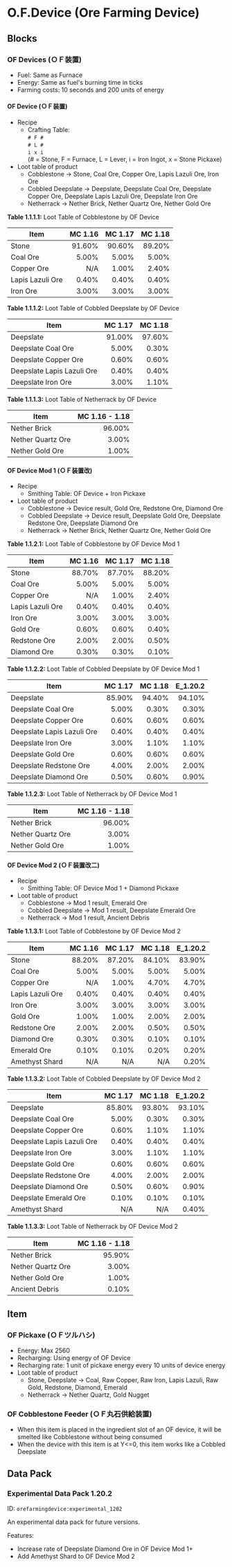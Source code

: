 # O.F.Device (Ore Farming Device)

## Blocks

### OF Devices (ＯＦ装置)

- Fuel: Same as Furnace
- Energy: Same as fuel's burning time in ticks
- Farming costs: 10 seconds and 200 units of energy

#### OF Device (ＯＦ装置)

- Recipe
  - Crafting Table: <br/>` # F # ` <br/>` # L # ` <br />` i x i ` <br />(# = Stone, F = Furnace, L = Lever, i = Iron Ingot, x = Stone Pickaxe)
- Loot table of product
  - Cobblestone -> Stone, Coal Ore, Copper Ore, Lapis Lazuli Ore, Iron Ore
  - Cobbled Deepslate -> Deepslate, Deepslate Coal Ore, Deepslate Copper Ore, Deepslate Lapis Lazuli Ore, Deepslate Iron Ore
  - Netherrack -> Nether Brick, Nether Quartz Ore, Nether Gold Ore

**Table 1.1.1.1:** Loot Table of Cobblestone by OF Device

| Item | MC 1.16 | MC 1.17 | MC 1.18 |
| --- | ---: | ---: | ---: |
| Stone | 91.60% | 90.60% | 89.20% |
| Coal Ore | 5.00% | 5.00% | 5.00% |
| Copper Ore | N/A | 1.00% | 2.40% |
| Lapis Lazuli Ore | 0.40% | 0.40% | 0.40% |
| Iron Ore | 3.00% | 3.00% | 3.00% |

**Table 1.1.1.2:** Loot Table of Cobbled Deepslate by OF Device

| Item | MC 1.17 | MC 1.18 |
| --- | ---: | ---: |
| Deepslate | 91.00% | 97.60% |
| Deepslate Coal Ore | 5.00% | 0.30% |
| Deepslate Copper Ore | 0.60% | 0.60% |
| Deepslate Lapis Lazuli Ore | 0.40% | 0.40% |
| Deepslate Iron Ore | 3.00% | 1.10% |

**Table 1.1.1.3:** Loot Table of Netherrack by OF Device

| Item | MC 1.16 - 1.18 |
| --- | ---: |
| Nether Brick | 96.00% |
| Nether Quartz Ore | 3.00% |
| Nether Gold Ore | 1.00% |

#### OF Device Mod 1 (ＯＦ装置改)

- Recipe
  - Smithing Table: OF Device + Iron Pickaxe
- Loot table of product
  - Cobblestone -> Device result, Gold Ore, Redstone Ore, Diamond Ore
  - Cobbled Deepslate -> Device result, Deepslate Gold Ore, Deepslate Redstone Ore, Deepslate Diamond Ore
  - Netherrack -> Nether Brick, Nether Quartz Ore, Nether Gold Ore

**Table 1.1.2.1:** Loot Table of Cobblestone by OF Device Mod 1

| Item | MC 1.16 | MC 1.17 | MC 1.18 |
| --- | ---: | ---: | ---: |
| Stone | 88.70% | 87.70% | 88.20% |
| Coal Ore | 5.00% | 5.00% | 5.00% |
| Copper Ore | N/A | 1.00% | 2.40% |
| Lapis Lazuli Ore | 0.40% | 0.40% | 0.40% |
| Iron Ore | 3.00% | 3.00% | 3.00% |
| Gold Ore | 0.60% | 0.60% | 0.40% |
| Redstone Ore | 2.00% | 2.00% | 0.50% |
| Diamond Ore | 0.30% | 0.30% | 0.10% |

**Table 1.1.2.2:** Loot Table of Cobbled Deepslate by OF Device Mod 1

| Item | MC 1.17 | MC 1.18 | E_1.20.2 |
| --- | ---: | ---: | ---: |
| Deepslate | 85.90% | 94.40% | 94.10% |
| Deepslate Coal Ore | 5.00% | 0.30% | 0.30% |
| Deepslate Copper Ore | 0.60% | 0.60% | 0.60% |
| Deepslate Lapis Lazuli Ore | 0.40% | 0.40% | 0.40% |
| Deepslate Iron Ore | 3.00% | 1.10% | 1.10% |
| Deepslate Gold Ore | 0.60% | 0.60% | 0.60% |
| Deepslate Redstone Ore | 4.00% | 2.00% | 2.00% |
| Deepslate Diamond Ore | 0.50% | 0.60% | 0.90% |

**Table 1.1.2.3:** Loot Table of Netherrack by OF Device Mod 1

| Item | MC 1.16 - 1.18 |
| --- | ---: |
| Nether Brick | 96.00% |
| Nether Quartz Ore | 3.00% |
| Nether Gold Ore | 1.00% |

#### OF Device Mod 2 (ＯＦ装置改二)

- Recipe
  - Smithing Table: OF Device Mod 1 + Diamond Pickaxe
- Loot table of product
  - Cobblestone -> Mod 1 result, Emerald Ore
  - Cobbled Deepslate -> Mod 1 result, Deepslate Emerald Ore
  - Netherrack -> Mod 1 result, Ancient Debris

**Table 1.1.3.1:** Loot Table of Cobblestone by OF Device Mod 2

| Item | MC 1.16 | MC 1.17 | MC 1.18 | E_1.20.2 |
| --- | ---: | ---: | ---: | ---: |
| Stone | 88.20% | 87.20% | 84.10% | 83.90% |
| Coal Ore | 5.00% | 5.00% | 5.00% | 5.00% |
| Copper Ore | N/A | 1.00% | 4.70% | 4.70% |
| Lapis Lazuli Ore | 0.40% | 0.40% | 0.40% | 0.40% |
| Iron Ore | 3.00% | 3.00% | 3.00% | 3.00% |
| Gold Ore | 1.00% | 1.00% | 2.00% | 2.00% |
| Redstone Ore | 2.00% | 2.00% | 0.50% | 0.50% |
| Diamond Ore | 0.30% | 0.30% | 0.10% | 0.10% |
| Emerald Ore | 0.10% | 0.10% | 0.20% | 0.20% |
| Amethyst Shard | N/A | N/A | N/A | 0.20% |

**Table 1.1.3.2:** Loot Table of Cobbled Deepslate by OF Device Mod 2

| Item | MC 1.17 | MC 1.18 | E_1.20.2 |
| --- | ---: | ---: | ---: |
| Deepslate | 85.80% | 93.80% | 93.10% |
| Deepslate Coal Ore | 5.00% | 0.30% | 0.30% |
| Deepslate Copper Ore | 0.60% | 1.10% | 1.10% |
| Deepslate Lapis Lazuli Ore | 0.40% | 0.40% | 0.40% |
| Deepslate Iron Ore | 3.00% | 1.10% | 1.10% |
| Deepslate Gold Ore | 0.60% | 0.60% | 0.60% |
| Deepslate Redstone Ore | 4.00% | 2.00% | 2.00% |
| Deepslate Diamond Ore | 0.50% | 0.60% | 0.90% |
| Deepslate Emerald Ore | 0.10% | 0.10% | 0.10% |
| Amethyst Shard | N/A | N/A | 0.40% |

**Table 1.1.3.3:** Loot Table of Netherrack by OF Device Mod 2

| Item | MC 1.16 - 1.18 |
| --- | ---: |
| Nether Brick | 95.90% |
| Nether Quartz Ore | 3.00% |
| Nether Gold Ore | 1.00% |
| Ancient Debris | 0.10% |

## Item

### OF Pickaxe (ＯＦツルハシ)

- Energy: Max 2560
- Recharging: Using energy of OF Device
- Recharging rate: 1 unit of pickaxe energy every 10 units of device energy
- Loot table of product
  - Stone, Deepslate -> Coal, Raw Copper, Raw Iron, Lapis Lazuli, Raw Gold, Redstone, Diamond, Emerald
  - Netherrack -> Nether Quartz, Gold Nugget

### OF Cobblestone Feeder (ＯＦ丸石供給装置)

- When this item is placed in the ingredient slot of an OF device, it will be smelted like Cobblestone without being consumed
- When the device with this item is at Y<=0, this item works like a Cobbled Deepslate 

## Data Pack
### Experimental Data Pack 1.20.2
ID: `orefarmingdevice:experimental_1202`

An experimental data pack for future versions.

Features:
- Increase rate of Deepslate Diamond Ore in OF Device Mod 1+
- Add Amethyst Shard to OF Device Mod 2
